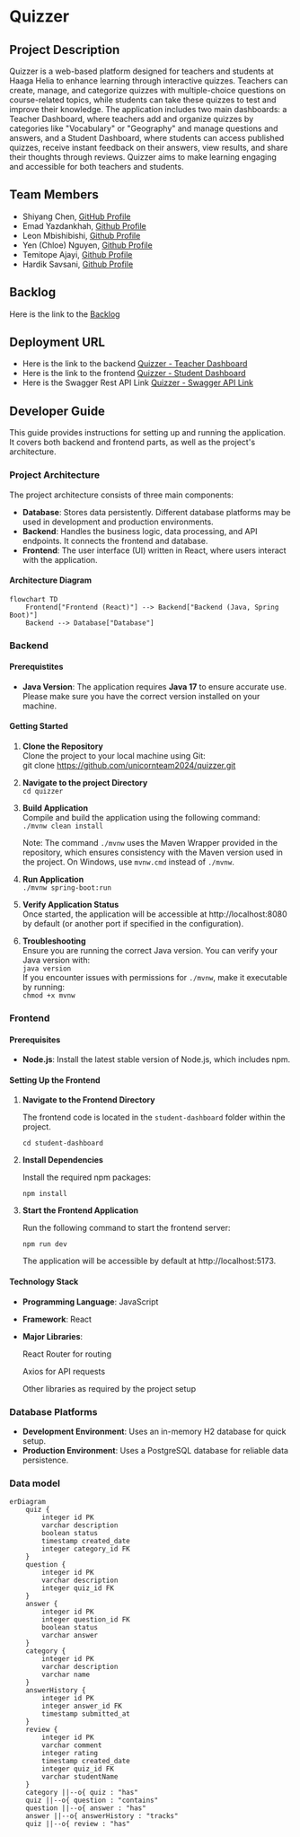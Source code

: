 # Quizzer

## Project Description

Quizzer is a web-based platform designed for teachers and students at Haaga Helia to enhance learning through interactive quizzes. Teachers can create, manage, and categorize quizzes with multiple-choice questions on course-related topics, while students can take these quizzes to test and improve their knowledge. The application includes two main dashboards: a Teacher Dashboard, where teachers add and organize quizzes by categories like "Vocabulary" or "Geography" and manage questions and answers, and a Student Dashboard, where students can access published quizzes, receive instant feedback on their answers, view results, and share their thoughts through reviews. Quizzer aims to make learning engaging and accessible for both teachers and students.

## Team Members

- Shiyang Chen, [GitHub Profile](https://github.com/ChenFangFangFang)
- Emad Yazdankhah, [Github Profile](https://github.com/emaDBytes)
- Leon Mbishibishi, [Github Profile](https://github.com/mbishibishi11)
- Yen (Chloe) Nguyen, [Github Profile](https://github.com/chloee122)
- Temitope Ajayi, [Github Profile](https://github.com/Topebhh500)
- Hardik Savsani, [Github Profile](https://github.com/hardiksavsani)

## Backlog

Here is the link to the [Backlog](https://github.com/orgs/unicornteam2024/projects/1/views/1)

## Deployment URL

- Here is the link to the backend [Quizzer - Teacher Dashboard](https://quizzer-c8si.onrender.com/)
- Here is the link to the frontend [Quizzer - Student Dashboard](https://quizzer-dumz.onrender.com/)
- Here is the Swagger Rest API Link [Quizzer - Swagger API Link](https://quizzer-c8si.onrender.com/swagger-ui/index.html#/)

## Developer Guide

This guide provides instructions for setting up and running the application. It covers both backend and frontend parts, as well as the project's architecture.

### Project Architecture

The project architecture consists of three main components:

- **Database**: Stores data persistently. Different database platforms may be used in development and production environments.
- **Backend**: Handles the business logic, data processing, and API endpoints. It connects the frontend and database.
- **Frontend**: The user interface (UI) written in React, where users interact with the application.

#### Architecture Diagram

```mermaid
flowchart TD
    Frontend["Frontend (React)"] --> Backend["Backend (Java, Spring Boot)"]
    Backend --> Database["Database"]
```

### Backend

#### Prerequistites

- **Java Version**: The application requires **Java 17** to ensure accurate use. Please make sure you have the correct version installed on your machine.

#### Getting Started

1. **Clone the Repository**  
   Clone the project to your local machine using Git:  
   git clone https://github.com/unicornteam2024/quizzer.git

2. **Navigate to the project Directory**  
   `cd quizzer`
3. **Build Application**  
   Compile and build the application using the following command:  
   `./mvnw clean install`

   Note: The command `./mvnw` uses the Maven Wrapper provided in the repository, which ensures consistency with the Maven version used in the project. On Windows, use `mvnw.cmd` instead of `./mvnw`.

4. **Run Application**  
   `./mvnw spring-boot:run`
5. **Verify Application Status**  
   Once started, the application will be accessible at http://localhost:8080 by default (or another port if specified in the configuration).
6. **Troubleshooting**  
   Ensure you are running the correct Java version. You can verify your Java version with:  
   `java version`  
   If you encounter issues with permissions for `./mvnw`, make it executable by running:  
    `chmod +x mvnw`

### Frontend

#### Prerequisites

- **Node.js**: Install the latest stable version of Node.js, which includes npm.

#### Setting Up the Frontend

1. **Navigate to the Frontend Directory**

   The frontend code is located in the `student-dashboard` folder within the project.

   `cd student-dashboard`

2. **Install Dependencies**

   Install the required npm packages:

   `npm install`

3. **Start the Frontend Application**

   Run the following command to start the frontend server:

   `npm run dev`

   The application will be accessible by default at http://localhost:5173.

#### Technology Stack

- **Programming Language**: JavaScript

- **Framework**: React

- **Major Libraries**:

  React Router for routing

  Axios for API requests

  Other libraries as required by the project setup

### Database Platforms

- **Development Environment**: Uses an in-memory H2 database for quick setup.
- **Production Environment**: Uses a PostgreSQL database for reliable data persistence.

### Data model

```mermaid
erDiagram
    quiz {
        integer id PK
        varchar description
        boolean status
        timestamp created_date
        integer category_id FK
    }
    question {
        integer id PK
        varchar description
        integer quiz_id FK
    }
    answer {
        integer id PK
        integer question_id FK
        boolean status
        varchar answer
    }
    category {
        integer id PK
        varchar description
        varchar name
    }
    answerHistory {
        integer id PK
        integer answer_id FK
        timestamp submitted_at
    }
    review {
        integer id PK
        varchar comment
        integer rating
        timestamp created_date
        integer quiz_id FK
        varchar studentName
    }
    category ||--o{ quiz : "has"
    quiz ||--o{ question : "contains"
    question ||--o{ answer : "has"
    answer ||--o{ answerHistory : "tracks"
    quiz ||--o{ review : "has"

```
